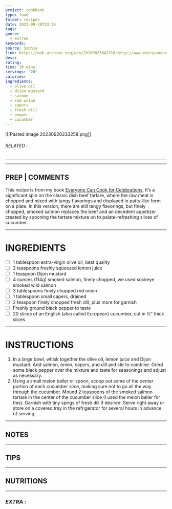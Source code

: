 ```yaml
---
project: cookbook
type: food
folder: recipes
date: 2023-09-20T23:30
tags: 
genre:
  - entree
keywords: 
source: Sophie
link: https://web.archive.org/web/20180823042910/http://www.everyonecancook.com/recipes/smoked-salmon-tartare-on-cucumber-rounds
desc: 
rating: 
time: 30 mins
servings: "20"
calories: 
ingredients:
  - olive oil
  - dijon mustard
  - salmon
  - red onion
  - capers
  - fresh dill
  - pepper
  - cucumber
---
```


![[Pasted image 20230920233258.png]]
###### *RELATED* : 
---


---
## PREP | COMMENTS

This recipe is from my book [Everyone Can Cook for Celebrations](https://web.archive.org/web/20180823042910/http://www.everyonecancook.com/books/everyone-can-cook-for-celebrations-seasonal-recipes-for-festive-occasions). It’s a significant spin on the classic dish beef tartare, where the raw meat is chopped and mixed with tangy flavorings and displayed in patty-like form on a plate. In this version, there are still tangy flavorings, but finely chopped, smoked salmon replaces the beef and an decedent appetizer created by spooning the tartare mixture on to palate-refreshing slices of cucumber.

---
# INGREDIENTS

- [ ] 1 tablespoon extra-virgin olive oil, best quality
- [ ] 2 teaspoons freshly squeezed lemon juice
- [ ] 1 teaspoon Dijon mustard
- [ ] 4 ounces (114g) smoked salmon, finely chopped, we used sockeye smoked wild salmon
- [ ] 3 tablespoons finely chopped red onion
- [ ] 1 tablespoon small capers, drained
- [ ] 2 teaspoon finely chopped fresh dill, plus more for garnish
- [ ] Freshly ground black pepper to taste
- [ ] 20 slices of an English (also called European) cucumber, cut in ½” thick slices

---
# INSTRUCTIONS

1. In a large bowl, whisk together the olive oil, lemon juice and Dijon mustard. Add salmon, onion, capers, and dill and stir to combine. Grind some black pepper over the mixture and taste for seasonings and adjust as necessary.
2. Using a small melon baller or spoon, scoop out some of the center portion of each cucumber slice, making sure not to go all the way through the cucumber. Mound 2 teaspoons of the smoked salmon tartare in the center of the cucumber slice (I used the melon baller for this). Garnish with tiny sprigs of fresh dill if desired. Serve right away or store on a covered tray in the refrigerator for several hours in advance of serving.

---
## NOTES



---
## TIPS



---
## NUTRITIONS



---
### *EXTRA* :



